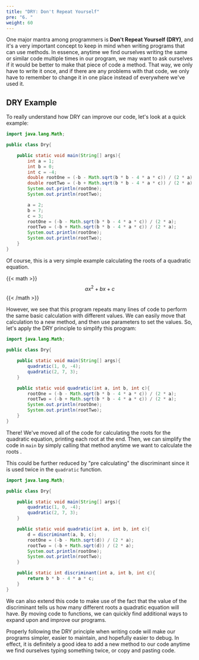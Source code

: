 ```yaml
---
title: "DRY: Don't Repeat Yourself"
pre: "6. "
weight: 60
---
```


One major mantra among programmers is **Don't Repeat Yourself (DRY)**, and it's a very important concept to keep in mind when writing programs that can use methods. In essence, anytime we find ourselves writing the same or similar code multiple times in our program, we may want to ask ourselves if it would be better to make that piece of code a method. That way, we only have to write it once, and if there are any problems with that code, we only have to remember to change it in one place instead of everywhere we've used it. 

## DRY Example

To really understand how DRY can improve our code, let's look at a quick example:

```java
import java.lang.Math;

public class Dry{

    public static void main(String[] args){
        int a = 1;
        int b = 0;
        int c = -4;
        double rootOne = (-b - Math.sqrt(b * b - 4 * a * c)) / (2 * a);
        double rootTwo = (-b + Math.sqrt(b * b - 4 * a * c)) / (2 * a);
        System.out.println(rootOne);
        System.out.println(rootTwo);

        a = 2;
        b = 7;
        c = 3;
        rootOne = (-b - Math.sqrt(b * b - 4 * a * c)) / (2 * a);
        rootTwo = (-b + Math.sqrt(b * b - 4 * a * c)) / (2 * a);
        System.out.println(rootOne);
        System.out.println(rootTwo);
    }
}
```

Of course, this is a very simple example calculating the roots of a quadratic equation. 

{{< math >}}
$$ax^2 + bx + c$$
{{< /math >}}

However, we see that this program repeats many lines of code to perform the same basic calculation with different values. We can easily move that calculation to a new method, and then use parameters to set the values. So, let's apply the DRY principle to simplify this program:

```java
import java.lang.Math;

public class Dry{

    public static void main(String[] args){
        quadratic(1, 0, -4);
        quadratic(2, 7, 3);
    }

    public static void quadratic(int a, int b, int c){
        rootOne = (-b - Math.sqrt(b * b - 4 * a * c)) / (2 * a);
        rootTwo = (-b + Math.sqrt(b * b - 4 * a * c)) / (2 * a);
        System.out.println(rootOne);
        System.out.println(rootTwo);
    }
}
```

There! We've moved all of the code for calculating the roots for the quadratic equation, printing each root at the end. Then, we can simplify the code in `main` by simply calling that method anytime we want to calculate the roots .

This could be further reduced by "pre calculating" the discriminant since it is used twice in the `quadratic` function. 

```java
import java.lang.Math;

public class Dry{

    public static void main(String[] args){
        quadratic(1, 0, -4);
        quadratic(2, 7, 3);
    }

    public static void quadratic(int a, int b, int c){
        d = discriminant(a, b, c);
        rootOne = (-b - Math.sqrt(d)) / (2 * a);
        rootTwo = (-b + Math.sqrt(d)) / (2 * a);
        System.out.println(rootOne);
        System.out.println(rootTwo);
    }

    public static int discriminant(int a, int b, int c){
        return b * b - 4 * a * c;
    }
}
```

We can also extend this code to make use of the fact that the value of the discriminant tells us how many different roots a quadratic equation will have. By moving code to functions, we can quickly find additional ways to expand upon and improve our programs.

Properly following the DRY principle when writing code will make our programs simpler, easier to maintain, and hopefully easier to debug. In effect, it is definitely a good idea to add a new method to our code anytime we find ourselves typing something twice, or copy and pasting code. 